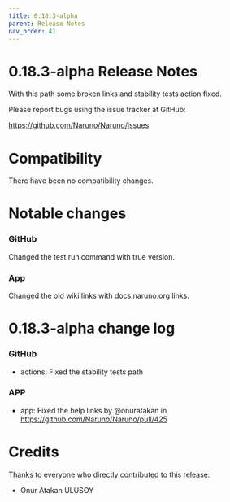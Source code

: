 ```yaml
---
title: 0.18.3-alpha
parent: Release Notes
nav_order: 41
---
```


# 0.18.3-alpha Release Notes

With this path some broken links and stability tests action fixed.

Please report bugs using the issue tracker at GitHub:

<https://github.com/Naruno/Naruno/issues>

# Compatibility

There have been no compatibility changes.

# Notable changes

### GitHub

Changed the test run command with true version.

### App

Changed the old wiki links with docs.naruno.org links.

# 0.18.3-alpha change log

### GitHub

- actions: Fixed the stability tests path

### APP

- app: Fixed the help links by @onuratakan in https://github.com/Naruno/Naruno/pull/425

# Credits

Thanks to everyone who directly contributed to this release:

- Onur Atakan ULUSOY
